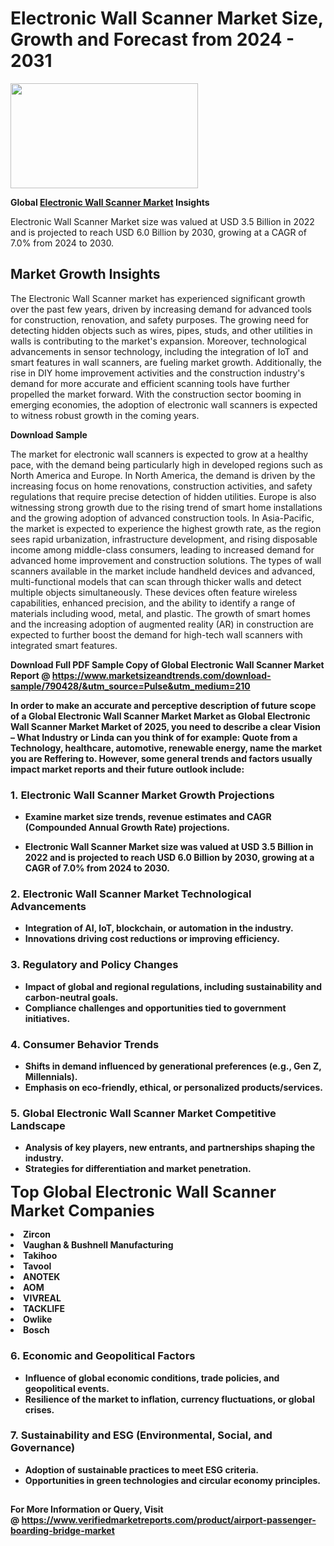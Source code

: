 <H1>Electronic Wall Scanner Market Size, Growth and Forecast from 2024 - 2031</H1><img class="aligncenter size-medium wp-image-584254" src="https://thirdeyenews.in/wp-content/uploads/2024/09/Global-Market-Research-300x168.jpeg" alt="" width="300" height="168" /><p><strong>Global&nbsp;<a href="https://www.marketsizeandtrends.com/download-sample/790428/&amp;utm_source=Pulse&amp;utm_medium=210">Electronic Wall Scanner Market</a> Insights</strong></p><p>Electronic Wall Scanner Market size was valued at USD 3.5 Billion in 2022 and is projected to reach USD 6.0 Billion by 2030, growing at a CAGR of 7.0% from 2024 to 2030.</p><p><h2>Market Growth Insights</h2> <p>The Electronic Wall Scanner market has experienced significant growth over the past few years, driven by increasing demand for advanced tools for construction, renovation, and safety purposes. The growing need for detecting hidden objects such as wires, pipes, studs, and other utilities in walls is contributing to the market's expansion. Moreover, technological advancements in sensor technology, including the integration of IoT and smart features in wall scanners, are fueling market growth. Additionally, the rise in DIY home improvement activities and the construction industry's demand for more accurate and efficient scanning tools have further propelled the market forward. With the construction sector booming in emerging economies, the adoption of electronic wall scanners is expected to witness robust growth in the coming years.</p> <p><strong>Download Sample</strong></p> <p>The market for electronic wall scanners is expected to grow at a healthy pace, with the demand being particularly high in developed regions such as North America and Europe. In North America, the demand is driven by the increasing focus on home renovations, construction activities, and safety regulations that require precise detection of hidden utilities. Europe is also witnessing strong growth due to the rising trend of smart home installations and the growing adoption of advanced construction tools. In Asia-Pacific, the market is expected to experience the highest growth rate, as the region sees rapid urbanization, infrastructure development, and rising disposable income among middle-class consumers, leading to increased demand for advanced home improvement and construction solutions. The types of wall scanners available in the market include handheld devices and advanced, multi-functional models that can scan through thicker walls and detect multiple objects simultaneously. These devices often feature wireless capabilities, enhanced precision, and the ability to identify a range of materials including wood, metal, and plastic. The growth of smart homes and the increasing adoption of augmented reality (AR) in construction are expected to further boost the demand for high-tech wall scanners with integrated smart features. <p><strong></p><p><span class=""><strong>Download Full PDF Sample Copy of Global Electronic Wall Scanner Market Report</strong> @ <a href="https://www.marketsizeandtrends.com/download-sample/790428/&amp;utm_source=Pulse&amp;utm_medium=210" target="_blank">https://www.marketsizeandtrends.com/download-sample/790428/&amp;utm_source=Pulse&amp;utm_medium=210</a></span></p><p>In order to make an accurate and perceptive description of future scope of a Global&nbsp;Electronic Wall Scanner Market Market as Global&nbsp;Electronic Wall Scanner Market Market of 2025, you need to describe a clear Vision &ndash; What Industry or Linda can you think of for example: Quote from a Technology, healthcare, automotive, renewable energy, name the market you are Reffering to. However, some general trends and factors usually impact market reports and their future outlook include:</p><h3>1.&nbsp;<strong>Electronic Wall Scanner Market Growth Projections</strong></h3><ul><li>Examine market size trends, revenue estimates and CAGR (Compounded Annual Growth Rate) projections.</li><li><p>Electronic Wall Scanner Market size was valued at USD 3.5 Billion in 2022 and is projected to reach USD 6.0 Billion by 2030, growing at a CAGR of 7.0% from 2024 to 2030.</p></li></ul><h3>2.&nbsp;<strong>Electronic Wall Scanner Market Technological Advancements</strong></h3><ul><li>Integration of AI, IoT, blockchain, or automation in the industry.</li><li>Innovations driving cost reductions or improving efficiency.</li></ul><h3>3.&nbsp;<strong>Regulatory and Policy Changes</strong></h3><ul><li>Impact of global and regional regulations, including sustainability and carbon-neutral goals.</li><li>Compliance challenges and opportunities tied to government initiatives.</li></ul><h3>4.&nbsp;<strong>Consumer Behavior Trends</strong></h3><ul><li>Shifts in demand influenced by generational preferences (e.g., Gen Z, Millennials).</li><li>Emphasis on eco-friendly, ethical, or personalized products/services.</li></ul><h3>5.&nbsp;<strong>Global Electronic Wall Scanner Market Competitive Landscape</strong></h3><ul><li>Analysis of key players, new entrants, and partnerships shaping the industry.</li><li>Strategies for differentiation and market penetration.</li></ul><p data-pm-slice="1 1 []"><span style="color: inherit; font-family: inherit; font-size: 25px;">Top Global Electronic Wall Scanner Market Companies</span></p><div class="" data-test-id=""><p><li>Zircon</li><li> Vaughan & Bushnell Manufacturing</li><li> Takihoo</li><li> Tavool</li><li> ANOTEK</li><li> AOM</li><li> VIVREAL</li><li> TACKLIFE</li><li> Owlike</li><li> Bosch</li></p></div><h3>6.&nbsp;<strong>Economic and Geopolitical Factors</strong></h3><ul><li>Influence of global economic conditions, trade policies, and geopolitical events.</li><li>Resilience of the market to inflation, currency fluctuations, or global crises.</li></ul><h3>7.&nbsp;<strong>Sustainability and ESG (Environmental, Social, and Governance)</strong></h3><ul><li>Adoption of sustainable practices to meet ESG criteria.</li><li>Opportunities in green technologies and circular economy principles.</li></ul><h2><strong style="font-size: 14px;">For More Information or Query, Visit @&nbsp;</strong><a style="background-color: #ffffff; font-size: 14px;" href="https://www.marketsizeandtrends.com/report/electronic-wall-scanner-market/" target="_blank">https://www.verifiedmarketreports.com/product/airport-passenger-boarding-bridge-market</a></h2>
